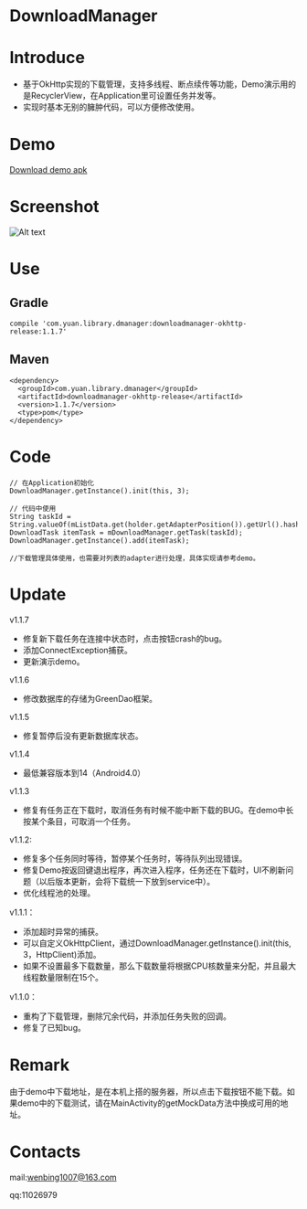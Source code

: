 # DownloadManager

# Introduce
* 基于OkHttp实现的下载管理，支持多线程、断点续传等功能，Demo演示用的是RecyclerView，在Application里可设置任务并发等。
* 实现时基本无别的臃肿代码，可以方便修改使用。


# Demo
[Download demo apk][1]


# Screenshot
![Alt text][image-1]
# Use
## Gradle

```
compile 'com.yuan.library.dmanager:downloadmanager-okhttp-release:1.1.7'
```
## Maven

```
<dependency>
  <groupId>com.yuan.library.dmanager</groupId>
  <artifactId>downloadmanager-okhttp-release</artifactId>
  <version>1.1.7</version>
  <type>pom</type>
</dependency>
```


# Code
```
// 在Application初始化
DownloadManager.getInstance().init(this, 3);

// 代码中使用
String taskId = String.valueOf(mListData.get(holder.getAdapterPosition()).getUrl().hashCode());
DownloadTask itemTask = mDownloadManager.getTask(taskId);
DownloadManager.getInstance().add(itemTask);

//下载管理具体使用，也需要对列表的adapter进行处理，具体实现请参考demo。
```
# Update
v1.1.7
* 修复新下载任务在连接中状态时，点击按钮crash的bug。
* 添加ConnectException捕获。
* 更新演示demo。

v1.1.6
* 修改数据库的存储为GreenDao框架。

v1.1.5
* 修复暂停后没有更新数据库状态。

v1.1.4
* 最低兼容版本到14（Android4.0）

v1.1.3
* 修复有任务正在下载时，取消任务有时候不能中断下载的BUG。在demo中长按某个条目，可取消一个任务。

v1.1.2:
* 修复多个任务同时等待，暂停某个任务时，等待队列出现错误。
* 修复Demo按返回键退出程序，再次进入程序，任务还在下载时，UI不刷新问题（以后版本更新，会将下载统一下放到service中）。
* 优化线程池的处理。

v1.1.1：
* 添加超时异常的捕获。
* 可以自定义OkHttpClient，通过DownloadManager.getInstance().init(this, 3，HttpClient)添加。
* 如果不设置最多下载数量，那么下载数量将根据CPU核数量来分配，并且最大线程数量限制在15个。

v1.1.0：
* 重构了下载管理，删除冗余代码，并添加任务失败的回调。
* 修复了已知bug。

# Remark
由于demo中下载地址，是在本机上搭的服务器，所以点击下载按钮不能下载。如果demo中的下载测试，请在MainActivity的getMockData方法中换成可用的地址。
# Contacts
mail:wenbing1007@163.com

qq:11026979



[1]:	https://github.com/yuanwenbing/DownloadManager/raw/master/apk/app-debug.apk

[image-1]:	https://raw.githubusercontent.com/yuanwenbing/DownloadManager/master/captures/demo.gif "Optional title"

